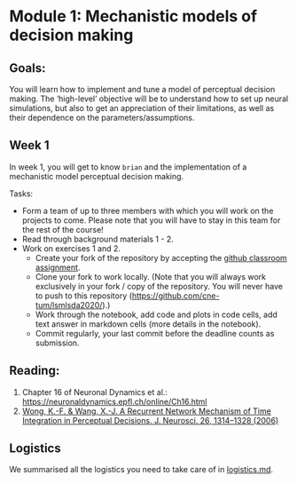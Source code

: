 # Module 1: Mechanistic models of decision making

## Goals: 
You will learn how to implement and tune a model of perceptual decision making.
The ‘high-level’ objective will be to understand how to set up neural simulations, but also to get an appreciation of their limitations, as well as their dependence on the parameters/assumptions.

## Week 1 
In week 1, you will get to know `brian` and the implementation of a mechanistic model perceptual decision making.

Tasks: 
- Form a team of up to three members with which you will work on the projects to come. Please note that you will have to stay in this team for the rest of the course!
- Read through background materials 1 - 2.
- Work on exercises 1 and 2.
  - Create your fork of the repository by accepting the [github classroom assignment](https://classroom.github.com/g/gQiTdsGb).
  - Clone your fork to work locally. (Note that you will always work exclusively in your fork / copy of the repository. You will never have to push to this repository (https://github.com/cne-tum/lsmlsda2020/).)
  - Work through the notebook, add code and plots in code cells, add text answer in markdown cells (more details in the notebook).
  - Commit regularly, your last commit before the deadline counts as submission.

## Reading:
1) Chapter 16 of Neuronal Dynamics et al.: https://neuronaldynamics.epfl.ch/online/Ch16.html
2) [Wong, K.-F. & Wang, X.-J. A Recurrent Network Mechanism of Time Integration in Perceptual Decisions. J. Neurosci. 26, 1314–1328 (2006)](https://www.jneurosci.org/content/26/4/1314)

## Logistics 
We summarised all the logistics you need to take care of in [logistics.md](./logistics.md). 
